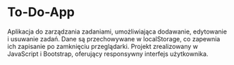 # To-Do-App

Aplikacja do zarządzania zadaniami, umożliwiająca dodawanie, edytowanie i usuwanie zadań. Dane są przechowywane w localStorage, co zapewnia ich zapisanie po zamknięciu przeglądarki. Projekt zrealizowany w JavaScript i Bootstrap, oferujący responsywny interfejs użytkownika.
